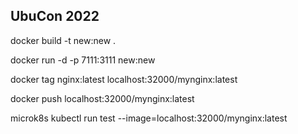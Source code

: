 ## UbuCon 2022

docker build -t new:new .

docker run -d -p 7111:3111 new:new

docker tag nginx:latest localhost:32000/mynginx:latest

docker push localhost:32000/mynginx:latest

microk8s kubectl run test --image=localhost:32000/mynginx:latest

